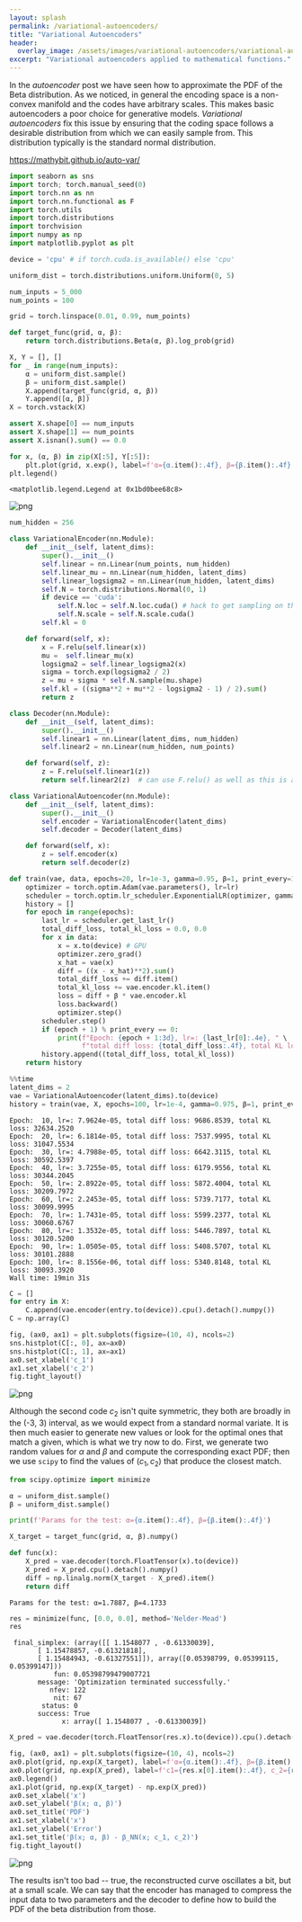 ```yaml
---
layout: splash
permalink: /variational-autoencoders/
title: "Variational Autoencoders"
header:
  overlay_image: /assets/images/variational-autoencoders/variational-autoencoders-splash.png
excerpt: "Variational autoencoders applied to mathematical functions."
---
```


In the *autoencoder* post we have seen how to approximate the PDF of the Beta distribution. As we noticed, in general the encoding space is a non-convex manifold and the codes have arbitrary scales. This makes basic autoencoders a poor choice for generative models. *Variational autoencoders* fix this issue by ensuring that the coding space follows a desirable distribution from which we can easily sample from. This distribution typically is the standard normal distribution.

https://mathybit.github.io/auto-var/


```python
import seaborn as sns
import torch; torch.manual_seed(0)
import torch.nn as nn
import torch.nn.functional as F
import torch.utils
import torch.distributions
import torchvision
import numpy as np
import matplotlib.pyplot as plt
```


```python
device = 'cpu' # if torch.cuda.is_available() else 'cpu'
```


```python
uniform_dist = torch.distributions.uniform.Uniform(0, 5)
```


```python
num_inputs = 5_000
num_points = 100
```


```python
grid = torch.linspace(0.01, 0.99, num_points)
```


```python
def target_func(grid, α, β):
    return torch.distributions.Beta(α, β).log_prob(grid)
```


```python
X, Y = [], []
for _ in range(num_inputs):
    α = uniform_dist.sample()
    β = uniform_dist.sample()
    X.append(target_func(grid, α, β))
    Y.append([α, β])
X = torch.vstack(X)

assert X.shape[0] == num_inputs
assert X.shape[1] == num_points
assert X.isnan().sum() == 0.0
```


```python
for x, (α, β) in zip(X[:5], Y[:5]):
    plt.plot(grid, x.exp(), label=f'α={α.item():.4f}, β={β.item():.4f}')
plt.legend()
```




    <matplotlib.legend.Legend at 0x1bd0bee68c8>




    
![png](/assets/images/variational-autoencoders/variational-autoencoders-1.png)
    



```python
num_hidden = 256
```


```python
class VariationalEncoder(nn.Module):
    def __init__(self, latent_dims):
        super().__init__()
        self.linear = nn.Linear(num_points, num_hidden)
        self.linear_mu = nn.Linear(num_hidden, latent_dims)
        self.linear_logsigma2 = nn.Linear(num_hidden, latent_dims)
        self.N = torch.distributions.Normal(0, 1)
        if device == 'cuda':
            self.N.loc = self.N.loc.cuda() # hack to get sampling on the GPU
            self.N.scale = self.N.scale.cuda()
        self.kl = 0

    def forward(self, x):
        x = F.relu(self.linear(x))
        mu =  self.linear_mu(x)
        logsigma2 = self.linear_logsigma2(x)
        sigma = torch.exp(logsigma2 / 2)
        z = mu + sigma * self.N.sample(mu.shape)
        self.kl = ((sigma**2 + mu**2 - logsigma2 - 1) / 2).sum()
        return z
```


```python
class Decoder(nn.Module):
    def __init__(self, latent_dims):
        super().__init__()
        self.linear1 = nn.Linear(latent_dims, num_hidden)
        self.linear2 = nn.Linear(num_hidden, num_points)

    def forward(self, z):
        z = F.relu(self.linear1(z))
        return self.linear2(z)  # can use F.relu() as well as this is a CDF
```


```python
class VariationalAutoencoder(nn.Module):
    def __init__(self, latent_dims):
        super().__init__()
        self.encoder = VariationalEncoder(latent_dims)
        self.decoder = Decoder(latent_dims)

    def forward(self, x):
        z = self.encoder(x)
        return self.decoder(z)
```


```python
def train(vae, data, epochs=20, lr=1e-3, gamma=0.95, β=1, print_every=1):
    optimizer = torch.optim.Adam(vae.parameters(), lr=lr)
    scheduler = torch.optim.lr_scheduler.ExponentialLR(optimizer, gamma=gamma)
    history = []
    for epoch in range(epochs):
        last_lr = scheduler.get_last_lr()
        total_diff_loss, total_kl_loss = 0.0, 0.0
        for x in data:
            x = x.to(device) # GPU
            optimizer.zero_grad()
            x_hat = vae(x)
            diff = ((x - x_hat)**2).sum()
            total_diff_loss += diff.item()
            total_kl_loss += vae.encoder.kl.item()
            loss = diff + β * vae.encoder.kl
            loss.backward()
            optimizer.step()
        scheduler.step()
        if (epoch + 1) % print_every == 0:
            print(f"Epoch: {epoch + 1:3d}, lr=: {last_lr[0]:.4e}, " \
                  f"total diff loss: {total_diff_loss:.4f}, total KL loss: {total_kl_loss:.4f}")
        history.append((total_diff_loss, total_kl_loss))
    return history
```


```python
%%time
latent_dims = 2
vae = VariationalAutoencoder(latent_dims).to(device)
history = train(vae, X, epochs=100, lr=1e-4, gamma=0.975, β=1, print_every=10)
```

    Epoch:  10, lr=: 7.9624e-05, total diff loss: 9686.8539, total KL loss: 32634.2520
    Epoch:  20, lr=: 6.1814e-05, total diff loss: 7537.9995, total KL loss: 31047.5534
    Epoch:  30, lr=: 4.7988e-05, total diff loss: 6642.3115, total KL loss: 30592.5397
    Epoch:  40, lr=: 3.7255e-05, total diff loss: 6179.9556, total KL loss: 30344.2045
    Epoch:  50, lr=: 2.8922e-05, total diff loss: 5872.4004, total KL loss: 30209.7972
    Epoch:  60, lr=: 2.2453e-05, total diff loss: 5739.7177, total KL loss: 30099.9995
    Epoch:  70, lr=: 1.7431e-05, total diff loss: 5599.2377, total KL loss: 30060.6767
    Epoch:  80, lr=: 1.3532e-05, total diff loss: 5446.7897, total KL loss: 30120.5200
    Epoch:  90, lr=: 1.0505e-05, total diff loss: 5408.5707, total KL loss: 30101.2888
    Epoch: 100, lr=: 8.1556e-06, total diff loss: 5340.8148, total KL loss: 30093.3920
    Wall time: 19min 31s
    


```python
C = []
for entry in X:
    C.append(vae.encoder(entry.to(device)).cpu().detach().numpy())
C = np.array(C)
```


```python
fig, (ax0, ax1) = plt.subplots(figsize=(10, 4), ncols=2)
sns.histplot(C[:, 0], ax=ax0)
sns.histplot(C[:, 1], ax=ax1)
ax0.set_xlabel('c_1')
ax1.set_xlabel('c_2')
fig.tight_layout()
```


    
![png](/assets/images/variational-autoencoders/variational-autoencoders-2.png)
    


Although the second code $c_2$ isn't quite symmetric, they both are broadly in the (-3, 3) interval, as we would expect from a standard normal variate. It is then much easier to generate new values or look for the optimal ones that match a given, which is what we try now to do. First, we generate two random values for $\alpha$ and $\beta$ and compute the corresponding exact PDF; then we use `scipy` to find the values of $(c_1, c_2)$ that produce the closest match.


```python
from scipy.optimize import minimize
```


```python
α = uniform_dist.sample()
β = uniform_dist.sample()

print(f'Params for the test: α={α.item():.4f}, β={β.item():.4f}')

X_target = target_func(grid, α, β).numpy()

def func(x):
    X_pred = vae.decoder(torch.FloatTensor(x).to(device))
    X_pred = X_pred.cpu().detach().numpy()
    diff = np.linalg.norm(X_target - X_pred).item()
    return diff
```

    Params for the test: α=1.7887, β=4.1733
    


```python
res = minimize(func, [0.0, 0.0], method='Nelder-Mead')
res
```




     final_simplex: (array([[ 1.1548077 , -0.61330039],
           [ 1.15478857, -0.61321818],
           [ 1.15484943, -0.61327551]]), array([0.05398799, 0.05399115, 0.05399147]))
               fun: 0.05398799479007721
           message: 'Optimization terminated successfully.'
              nfev: 122
               nit: 67
            status: 0
           success: True
                 x: array([ 1.1548077 , -0.61330039])




```python
X_pred = vae.decoder(torch.FloatTensor(res.x).to(device)).cpu().detach().numpy()
```


```python
fig, (ax0, ax1) = plt.subplots(figsize=(10, 4), ncols=2)
ax0.plot(grid, np.exp(X_target), label=f'α={α.item():.4f}, β={β.item():.4f}')
ax0.plot(grid, np.exp(X_pred), label=f'c1={res.x[0].item():.4f}, c_2={res.x[1].item():.4f}')
ax0.legend()
ax1.plot(grid, np.exp(X_target) - np.exp(X_pred))
ax0.set_xlabel('x')
ax0.set_ylabel('β(x; α, β)')
ax0.set_title('PDF')
ax1.set_xlabel('x')
ax1.set_ylabel('Error')
ax1.set_title('β(x; α, β) - β_NN(x; c_1, c_2)')
fig.tight_layout()
```


    
![png](/assets/images/variational-autoencoders/variational-autoencoders-3.png)
    


The results isn't too bad -- true, the reconstructed curve oscillates a bit, but at a small scale. We can say that the encoder has managed to compress the input data to two parameters and the decoder to define how to build the PDF of the beta distribution from those.
